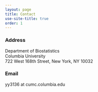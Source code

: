 ```yaml
---
layout: page
title: Contact
use-site-title: true
order: 1
---
```


### Address

Department of Biostatistics\
Columbia University\
722 West 168th Street, New York, NY 10032

### Email

yy3136 at cumc.columbia.edu
